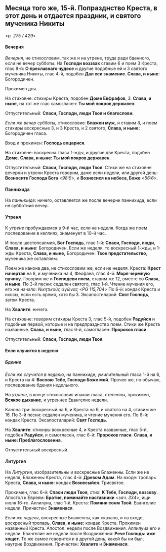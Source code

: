 
## Месяца того же, 15-й. Попразднство Креста, в этот день и отдается праздник, и святого мученика Никиты

<*p. 275 / 429*>

#### Вечерня

*Вечерня*, не стихословим, так же и на утрене, труда ради бденного, если не вечер субботы. 
На **Господи воззвах** ставим 6 и поем 3 Креста, глас 8-й: **О преславнаго чудесе** и другие 
подобные ей и 3 святого мученика Никиты, глас 4-й, подобен **Дал еси знамение**. 
**Слава, и ныне:** Богородичен.

Прокимен дня.

На стиховне: стихиры Креста, подобен **Доме Евфрафов**, 3. **Слава, и ныне,** на тот же глас самогласен: 
**Ты мой покров державен**.

Отпустительный: **Спаси, Господи, люди Твоя и благослови**.

*Если же вечер субботы*, стихословие: **Блажен муж**, и ставим 8, и поем стихиры воскресные 3, и 
3 Креста, и 2 святого, **Слава, и ныне:** Богородичен гласа.

Вход и прокимен: **Господь воцарися**.

На стиховне: воскресна гласа 1-жды, и другие две Креста, подобен **Доме**. 
**Слава, и ныне: Ты мой покров державен**.

Отпустительный: **Спаси, Господи, люди Твоя**. Стихи же на стиховне вечерни и утрени Креста 
говорим, даже если недели, или другой день: **Возносите Господа Бога** <*98:5*>, и 
**Вознесися на небеса, Боже** <*56:6*>.  

#### Паннихида

На *паннихиде*: ничего, оставляется же после вечерни паннихида, если не субботний вечер.

#### Утреня

К *утрене* пробуждаемся в 9-й час, если не неделя. Когда же поем последование в келлиях, 
знаменует в 10-й час.

И после шестопсалмия, **Бог Господь**, глас 1-й: **Спаси, Господи, люди**, 
**Слава, и ныне:** Богородичен. Если же неделя, то воскресный 1-жды, и 1-жды Креста, 
**Слава, и ныне,** Богородичен: **Твое предстательство**, мученика же оставляем.
 
Поем же канона два, не стихословим же, если не неделя. Креста: **Крест начертав** на 8, 
и мученика на 4, Феофана, глас 4-й: **Моря чермную пучину**. Говорим же и **Господеви поем**, 
ставим же 12, вместе со **Слава, и ныне**. 
По 3-й песни: седален святого, глас 1-й. Чтение мучения его, его же начало: *Νικητικοὺς ἀγῶνας* <*PG 115,704*> 
По 6-й: кондак Креста и икосы, если есть время, хотя бы 3. 
Эксапостиларий: **Свят Господь**, затем Креста.

На **Хвалите**: ничего. 

На стиховне: говорим стихиры Креста 3, глас 5-й, подобен **Радуйся** и подобные первой, которые 
и на предпразднство поем. Стихи же Креста названные. **Слава, и ныне,** глас 6-й, самогласен: 
**Пророков гласи**. 

Отпустительный: **Спаси, Господи, люди Твоя**.

#### Если случится в неделю

##### Бдение

*Если же случится в неделю*, на паннихиде, умилительный гласа 1-й на 6, и Креста на 4: 
**Воспою Тебе, Господи Боже мой**. Прочее же, по обычаю, последование бдения недельного. 

На *утрене*, в конце стихословия ипакои гласа, степенны, прокимен, **Всякое дыхание**, 
и утреннее Евангелие недели.

Канона три: воскресный на 6, и Креста на 6, и святого на 4, ставим же 16. 
По 3-й песни: седален мученика, и чтение мучения его. 
По 6-й: кондак Креста. 
Эксапостиларий: **Свят Господь**. 

На **Хвалите**: стихиры воскресные 4, и Креста названные, глас 5-й, подобен **Радуйся**, 
и самогласен, глас 6-й: **Пророков гласи**. **Слава, и ныне: Преблагословенна**.

Отпустительный воскресный. 

#### Литургия

На *Литургии*, изобразительны и воскресные Блаженны. Если же не неделя, Блаженны Креста, 
глас 4-й: **Древом Адам**. 
На входе: тропарь Креста, **Слава, и ныне:** кондак **Вознесыйся**. Трисвятое.

Прокимен, глас 6-й: **Спаси люди Твоя**, стих: **К Тебе, Господи, воззову**. 
Апостол к Евреям: **Братие, поминайте наставники** <*зач. 334*>, ищи июля 16-го. 
Аллилуиа, глас 1-й, Креста: **Помяни сонм Твой**. 
Евангелие недели. Причастен: **Знаменася**.

*Если же неделя*, воскресные Блаженны, как сказано, и на входе, воскресный 
тропарь, **Слава, и ныне:** кондак Креста. 
Прокимен названный Креста. Апостол: недели после Воздвижения. 
Аллилуиа его и недели. Евангелие же недели после Воздвижения: **Рече Господь: иже хощет**.
То же самое говорится и в другой день, какой бы ни был, наутрие Воздвижения.
Причастен: **Хвалите** и **Знаменася**. 
